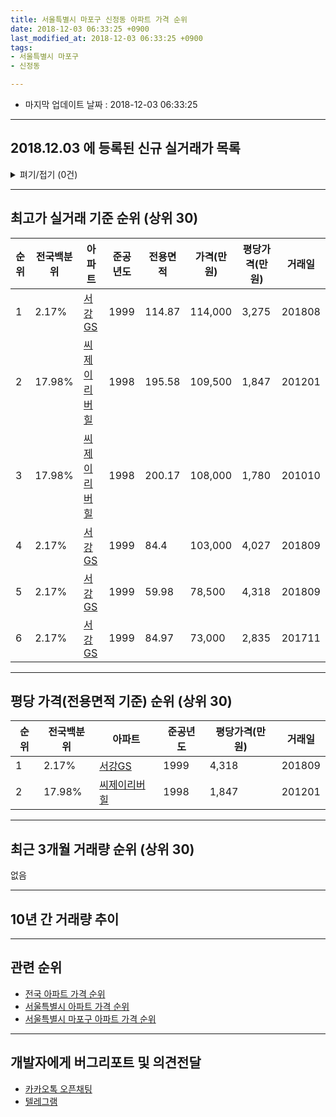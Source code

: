 ```yaml
---
title: 서울특별시 마포구 신정동 아파트 가격 순위
date: 2018-12-03 06:33:25 +0900
last_modified_at: 2018-12-03 06:33:25 +0900
tags:
- 서울특별시 마포구
- 신정동

---
```


* 마지막 업데이트 날짜 : 2018-12-03 06:33:25

---

## 2018.12.03 에 등록된 신규 실거래가 목록

<details>
<summary>펴기/접기 (0건)</summary>
<div markdown="1">

|아파트|전국백분위|준공년도|전용면적|가격(만원)|평당가격(만원)|거래일|
|---|---|---|---|---|---|---|
|없음|||||||


</div>
</details>

---

## 최고가 실거래 기준 순위 (상위 30)


|순위|전국백분위|아파트|준공년도|전용면적|가격(만원)|평당가격(만원)|거래일|
|---|---|---|---|---|---|---|---|
|1|2.17%|[서강GS](https://search.naver.com/search.naver?query=%EC%84%9C%EC%9A%B8%ED%8A%B9%EB%B3%84%EC%8B%9C+%EB%A7%88%ED%8F%AC%EA%B5%AC+%EC%8B%A0%EC%A0%95%EB%8F%99+%EC%84%9C%EA%B0%95GS)|1999|114.87|114,000|3,275|201808|
|2|17.98%|[씨제이리버힐](https://search.naver.com/search.naver?query=%EC%84%9C%EC%9A%B8%ED%8A%B9%EB%B3%84%EC%8B%9C+%EB%A7%88%ED%8F%AC%EA%B5%AC+%EC%8B%A0%EC%A0%95%EB%8F%99+%EC%94%A8%EC%A0%9C%EC%9D%B4%EB%A6%AC%EB%B2%84%ED%9E%90)|1998|195.58|109,500|1,847|201201|
|3|17.98%|[씨제이리버힐](https://search.naver.com/search.naver?query=%EC%84%9C%EC%9A%B8%ED%8A%B9%EB%B3%84%EC%8B%9C+%EB%A7%88%ED%8F%AC%EA%B5%AC+%EC%8B%A0%EC%A0%95%EB%8F%99+%EC%94%A8%EC%A0%9C%EC%9D%B4%EB%A6%AC%EB%B2%84%ED%9E%90)|1998|200.17|108,000|1,780|201010|
|4|2.17%|[서강GS](https://search.naver.com/search.naver?query=%EC%84%9C%EC%9A%B8%ED%8A%B9%EB%B3%84%EC%8B%9C+%EB%A7%88%ED%8F%AC%EA%B5%AC+%EC%8B%A0%EC%A0%95%EB%8F%99+%EC%84%9C%EA%B0%95GS)|1999|84.4|103,000|4,027|201809|
|5|2.17%|[서강GS](https://search.naver.com/search.naver?query=%EC%84%9C%EC%9A%B8%ED%8A%B9%EB%B3%84%EC%8B%9C+%EB%A7%88%ED%8F%AC%EA%B5%AC+%EC%8B%A0%EC%A0%95%EB%8F%99+%EC%84%9C%EA%B0%95GS)|1999|59.98|78,500|4,318|201809|
|6|2.17%|[서강GS](https://search.naver.com/search.naver?query=%EC%84%9C%EC%9A%B8%ED%8A%B9%EB%B3%84%EC%8B%9C+%EB%A7%88%ED%8F%AC%EA%B5%AC+%EC%8B%A0%EC%A0%95%EB%8F%99+%EC%84%9C%EA%B0%95GS)|1999|84.97|73,000|2,835|201711|


---

## 평당 가격(전용면적 기준) 순위 (상위 30)


|순위|전국백분위|아파트|준공년도|평당가격(만원)|거래일|
|---|---|---|---|---|---|
|1|2.17%|[서강GS](https://search.naver.com/search.naver?query=%EC%84%9C%EC%9A%B8%ED%8A%B9%EB%B3%84%EC%8B%9C+%EB%A7%88%ED%8F%AC%EA%B5%AC+%EC%8B%A0%EC%A0%95%EB%8F%99+%EC%84%9C%EA%B0%95GS)|1999|4,318|201809|
|2|17.98%|[씨제이리버힐](https://search.naver.com/search.naver?query=%EC%84%9C%EC%9A%B8%ED%8A%B9%EB%B3%84%EC%8B%9C+%EB%A7%88%ED%8F%AC%EA%B5%AC+%EC%8B%A0%EC%A0%95%EB%8F%99+%EC%94%A8%EC%A0%9C%EC%9D%B4%EB%A6%AC%EB%B2%84%ED%9E%90)|1998|1,847|201201|


---

## 최근 3개월 거래량 순위 (상위 30)

없음

---

## 10년 간 거래량 추이


<div style="width:100%;">
    <canvas id="deal_progress" height="250"></canvas>
</div>

<script>
new Chart(document.getElementById("deal_progress"), {
    type: 'line',
    data: {
        labels: ['200812','200901','200902','200903','200904','200905','200906','200907','200908','200909','200910','200911','200912','201001','201002','201003','201004','201005','201006','201007','201008','201009','201010','201011','201012','201101','201102','201103','201104','201105','201106','201107','201108','201109','201110','201111','201112','201201','201202','201203','201204','201205','201206','201207','201208','201209','201210','201211','201212','201301','201302','201303','201304','201305','201306','201307','201308','201309','201310','201311','201312','201401','201402','201403','201404','201405','201406','201407','201408','201409','201410','201411','201412','201501','201502','201503','201504','201505','201506','201507','201508','201509','201510','201511','201512','201601','201602','201603','201604','201605','201606','201607','201608','201609','201610','201611','201612','201701','201702','201703','201704','201705','201706','201707','201708','201709','201710','201711','201712','201801','201802','201803','201804','201805','201806','201807','201808','201809','201810','201811','201812'],
        datasets: [{
            label: '실거래 수',
            pointRadius: 1,
            data: [1, 0, 1, 2, 3, 5, 3, 1, 4, 4, 0, 6, 2, 0, 2, 1, 0, 1, 1, 4, 0, 0, 1, 4, 3, 2, 1, 1, 2, 2, 1, 2, 2, 3, 0, 3, 2, 1, 2, 2, 1, 3, 1, 1, 0, 0, 0, 1, 2, 0, 1, 1, 4, 4, 1, 3, 4, 4, 3, 7, 3, 3, 12, 6, 2, 3, 1, 3, 3, 9, 2, 1, 1, 3, 3, 12, 4, 10, 4, 5, 2, 5, 5, 5, 1, 3, 5, 1, 6, 5, 9, 11, 6, 6, 5, 4, 2, 2, 0, 4, 4, 6, 3, 5, 0, 0, 0, 5, 3, 4, 3, 5, 2, 1, 2, 2, 6, 3, 0, 0, 0],
            borderColor: "rgba(255, 201, 14, 1)",
            backgroundColor: "rgba(255, 201, 14, 0.5)",
            fill: true,
        }]
    },
    options: {
        responsive: true,
        title: {
            display: true,
            text: '10년간 거래량 추이'
        },
        tooltips: {
            mode: 'index',
            intersect: false,
        },
        hover: {
            mode: 'nearest',
            intersect: true
        },
        scales: {
            xAxes: [{
                display: true,
                scaleLabel: {
                    display: true,
                    labelString: '년/월'
                }
            }],
            yAxes: [{
                display: true,
                ticks: {
                    suggestedMin: 0,
                },
                scaleLabel: {
                    display: true,
                    labelString: '실거래 수'
                }
            }]
        }
    }
});

</script>


---

## 관련 순위

- [전국 아파트 가격 순위](https://inasie.github.io/apt-ranking/전국)
- [서울특별시 아파트 가격 순위](https://inasie.github.io/apt-ranking/서울특별시)
- [서울특별시 마포구 아파트 가격 순위](https://inasie.github.io/apt-ranking/서울특별시-마포구)


---

## 개발자에게 버그리포트 및 의견전달

- [카카오톡 오픈채팅](https://open.kakao.com/o/gLJUAP4)
- [텔레그램](https://t.me/inasie)

